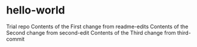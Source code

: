 # hello-world
Trial repo
Contents of the First change from readme-edits
Contents of the Second change from second-edit
Contents of the Third change from third-commit
